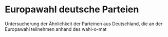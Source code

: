 # Europawahl deutsche Parteien

Untersucherung der Ähnlichkeit der Parteinen aus Deutschland, die an der Europawahl teilnehmen anhand des wahl-o-mat
